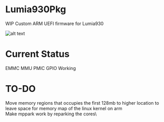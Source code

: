 # Lumia930Pkg
WIP Custom ARM UEFI firmware for Lumia930

![alt text](https://blog.rickliu.im/wp-content/uploads/2019/04/IMG_20190308_220745.jpg "Boot manager on Lumia930")

# Current Status
EMMC MMU PMIC GPIO Working

# TO-DO
Move memory regions that occupies the first 128mb to higher location to leave space for memory map of the linux kernel on arm\
Make mppark work by reparking the cores\

